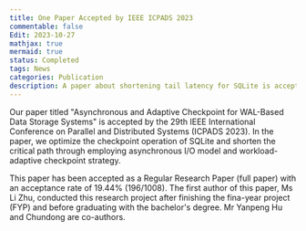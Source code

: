 ```yaml
---
title: One Paper Accepted by IEEE ICPADS 2023
commentable: false
Edit: 2023-10-27
mathjax: true
mermaid: true
status: Completed
tags: News
categories: Publication
description: A paper about shortening tail latency for SQLite is accepted by IEEE ICPADS 2023.
---
```


<p>Our paper titled "Asynchronous and Adaptive Checkpoint for WAL-Based Data Storage Systems" is accepted by <a href="https://ieee-cybermatics.org/2023/icpads/index.php" style="text-decoration: none;" target="_blank">the 29th IEEE International Conference on Parallel and Distributed Systems (ICPADS 2023)</a>. In the paper, we optimize the checkpoint operation of SQLite and shorten the critical path through employing asynchronous I/O model and workload-adaptive checkpoint strategy. </p>

<p>This paper has been accepted as a Regular Research Paper (full paper) with an acceptance rate of 19.44% (196/1008). The first author of this paper, Ms Li Zhu, conducted this research project after finishing the fina-year project (FYP) and before graduating with the bachelor's degree. Mr Yanpeng Hu and Chundong are co-authors.</p>
